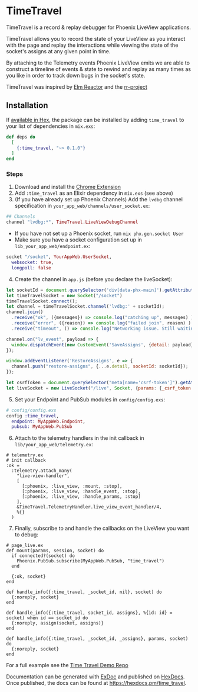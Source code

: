 # TimeTravel

TimeTravel is a record & replay debugger for Phoenix LiveView applications.

TimeTravel allows you to record the state of your LiveView as you interact with the page and replay the interactions while viewing the state of the socket's assigns at any given point in time.

By attaching to the Telemetry events Phoenix LiveView emits we are able to construct a timeline of events & state to rewind and replay as many times as you like in order to track down bugs in the socket's state.

TimeTravel was inspired by [Elm Reactor](https://elm-lang.org/news/time-travel-made-easy) and the [rr-project](https://rr-project.org/)

## Installation

If [available in Hex](https://hex.pm/docs/publish), the package can be installed
by adding `time_travel` to your list of dependencies in `mix.exs`:

```elixir
def deps do
  [
    {:time_travel, "~> 0.1.0"}
  ]
end
```

### Steps
1. Download and install the [Chrome Extension](https://github.com/JohnnyCurran/LiveViewTimeTravelExtension)
2. Add `:time_travel` as an Elixir dependency in `mix.exs` (see above)
3. (If you have already set up Phoenix Channels) Add the `lvdbg` channel specification in `your_app_web/channels/user_socket.ex`:
```elixir
## Channels
channel "lvdbg:*", TimeTravel.LiveViewDebugChannel
```
  - If you have not set up a Phoenix socket, run `mix phx.gen.socket User`
  - Make sure you have a socket configuration set up in `lib_your_app_web/endpoint.ex`:
  ```elixir
  socket "/socket", YourAppWeb.UserSocket,
    websocket: true,
    longpoll: false
  ```
4. Create the channel in `app.js` (before you declare the liveSocket):
```js
let socketId = document.querySelector('div[data-phx-main]').getAttribute("id");
let timeTravelSocket = new Socket("/socket")
timeTravelSocket.connect();
let channel = timeTravelSocket.channel('lvdbg:' + socketId);
channel.join()
  .receive("ok", ({messages}) => console.log("catching up", messages) )
  .receive("error", ({reason}) => console.log("failed join", reason) )
  .receive("timeout", () => console.log("Networking issue. Still waiting..."))

channel.on("lv_event", payload => {
  window.dispatchEvent(new CustomEvent('SaveAssigns', {detail: payload}));
});

window.addEventListener('RestoreAssigns', e => {
  channel.push("restore-assigns", {...e.detail, socketId: socketId});
});

let csrfToken = document.querySelector("meta[name='csrf-token']").getAttribute("content")
let liveSocket = new LiveSocket("/live", Socket, {params: {_csrf_token: csrfToken}})
```
5. Set your Endpoint and PubSub modules in `config/config.exs`:
```elixir
# config/config.exs
config :time_travel,
  endpoint: MyAppWeb.Endpoint,
  pubsub: MyAppWeb.PubSub
```

6. Attach to the telemetry handlers in the init callback in `lib/your_app_web/telemetry.ex`:
```
# telemetry.ex
# init callback
:ok =
  :telemetry.attach_many(
    "live-view-handler",
    [
      [:phoenix, :live_view, :mount, :stop],
      [:phoenix, :live_view, :handle_event, :stop],
      [:phoenix, :live_view, :handle_params, :stop]
    ],
    &TimeTravel.TelemetryHandler.live_view_event_handler/4,
    %{}
  )
```


7. Finally, subscribe to and handle the callbacks on the LiveView you want to debug:
```
# page_live.ex
def mount(params, session, socket) do
  if connected?(socket) do
    Phoenix.PubSub.subscribe(MyAppWeb.PubSub, "time_travel")
  end

  {:ok, socket}
end

def handle_info({:time_travel, _socket_id, nil}, socket) do
  {:noreply, socket}
end

def handle_info({:time_travel, socket_id, assigns}, %{id: id} = socket) when id == socket_id do
  {:noreply, assign(socket, assigns)}
end

def handle_info({:time_travel, _socket_id, _assigns}, params, socket) do
  {:noreply, socket}
end
```

For a full example see the [Time Travel Demo Repo]()

Documentation can be generated with [ExDoc](https://github.com/elixir-lang/ex_doc)
and published on [HexDocs](https://hexdocs.pm). Once published, the docs can
be found at <https://hexdocs.pm/time_travel>.

